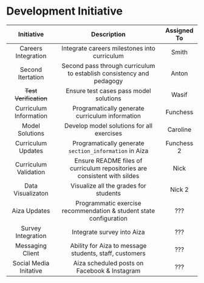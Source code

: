 # Development Initiative

| Initiative | Description | Assigned To |
|:----------:|:-----------:|:-----------:|
| Careers Integration | Integrate careers milestones into curriculum | Smith |
| Second Itertation | Second pass through curriculum to establish consistency and pedagogy | Anton |
| ~~Test Verification~~ | Ensure test cases pass model solutions | Wasif |
| Curriculum Information | Programatically generate curriculum information | Funchess |
| Model Solutions | Develop model solutions for all exercises | Caroline |
| Curriculum Updates | Programatically generate `section_information` in Aiza | Funchess 2 |
| Curriculum Validation | Ensure README files of curriculum repositories are consistent with sildes | Nick |
| Data Visualizaton | Visualize all the grades for students | Nick 2 |
| Aiza Updates | Programmatic exercise recommendation & student state configuration | ??? |
| Survey Integration | Integrate survey into Aiza | ??? |
| Messaging Client | Ability for Aiza to message students, staff, customers | ??? |
| Social Media Initative | Aiza scheduled posts on Facebook & Instagram | ??? |
